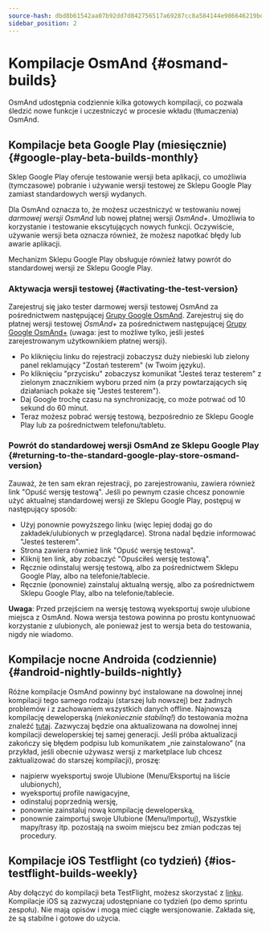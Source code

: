 ```yaml
---
source-hash: dbd8b61542aa07b92dd7d842756517a69287cc8a584144e986646219bdfa3dd4
sidebar_position: 2
---
```


# Kompilacje OsmAnd {#osmand-builds}

OsmAnd udostępnia codziennie kilka gotowych kompilacji, co pozwala śledzić nowe funkcje i uczestniczyć w procesie wkładu (tłumaczenia) OsmAnd.

## Kompilacje beta Google Play (miesięcznie) {#google-play-beta-builds-monthly}

Sklep Google Play oferuje testowanie wersji beta aplikacji, co umożliwia (tymczasowe) pobranie i używanie wersji testowej ze Sklepu Google Play zamiast standardowych wersji wydanych.

Dla OsmAnd oznacza to, że możesz uczestniczyć w testowaniu nowej *darmowej wersji OsmAnd* lub nowej płatnej wersji *OsmAnd+*. Umożliwia to korzystanie i testowanie ekscytujących nowych funkcji. Oczywiście, używanie wersji beta oznacza również, że możesz napotkać błędy lub awarie aplikacji.

Mechanizm Sklepu Google Play obsługuje również łatwy powrót do standardowej wersji ze Sklepu Google Play.

### Aktywacja wersji testowej {#activating-the-test-version}

Zarejestruj się jako tester darmowej wersji testowej OsmAnd za pośrednictwem następującej [Grupy Google OsmAnd](https://play.google.com/apps/testing/net.osmand). Zarejestruj się do płatnej wersji testowej *OsmAnd+* za pośrednictwem następującej [Grupy Google OsmAnd+](https://play.google.com/apps/testing/net.osmand.plus/testing) (uwaga: jest to możliwe tylko, jeśli jesteś zarejestrowanym użytkownikiem płatnej wersji).

- Po kliknięciu linku do rejestracji zobaczysz duży niebieski lub zielony panel reklamujący "Zostań testerem" (w Twoim języku).
- Po kliknięciu "przycisku" zobaczysz komunikat "Jesteś teraz testerem" z zielonym znacznikiem wyboru przed nim (a przy powtarzających się działaniach pokaże się "Jesteś testerem").
- Daj Google trochę czasu na synchronizację, co może potrwać od 10 sekund do 60 minut.
- Teraz możesz pobrać wersję testową, bezpośrednio ze Sklepu Google Play lub za pośrednictwem telefonu/tabletu.

### Powrót do standardowej wersji OsmAnd ze Sklepu Google Play {#returning-to-the-standard-google-play-store-osmand-version}

Zauważ, że ten sam ekran rejestracji, po zarejestrowaniu, zawiera również link "Opuść wersję testową". Jeśli po pewnym czasie chcesz ponownie użyć aktualnej standardowej wersji ze Sklepu Google Play, postępuj w następujący sposób:

- Użyj ponownie powyższego linku (więc lepiej dodaj go do zakładek/ulubionych w przeglądarce). Strona nadal będzie informować "Jesteś testerem".
- Strona zawiera również link "Opuść wersję testową".
- Kliknij ten link, aby zobaczyć "Opuściłeś wersję testową".
- Ręcznie odinstaluj wersję testową, albo za pośrednictwem Sklepu Google Play, albo na telefonie/tablecie.
- Ręcznie (ponownie) zainstaluj aktualną wersję, albo za pośrednictwem Sklepu Google Play, albo na telefonie/tablecie.

**Uwaga**: Przed przejściem na wersję testową wyeksportuj swoje ulubione miejsca z OsmAnd. Nowa wersja testowa powinna po prostu kontynuować korzystanie z ulubionych, ale ponieważ jest to wersja beta do testowania, nigdy nie wiadomo.

## Kompilacje nocne Androida (codziennie) {#android-nightly-builds-nightly}

Różne kompilacje OsmAnd powinny być instalowane na dowolnej innej kompilacji tego samego rodzaju (starszej lub nowszej) bez żadnych problemów i z zachowaniem wszystkich danych offline. Najnowszą kompilację deweloperską (*niekoniecznie stabilną!*) do testowania można znaleźć [tutaj](https://download.osmand.net/latest-night-build/OsmAnd-default.apk). Zazwyczaj będzie ona aktualizowana na dowolnej innej kompilacji deweloperskiej tej samej generacji. Jeśli próba aktualizacji zakończy się błędem podpisu lub komunikatem „nie zainstalowano” (na przykład, jeśli obecnie używasz wersji z marketplace lub chcesz zaktualizować do starszej kompilacji), proszę:

- najpierw wyeksportuj swoje Ulubione (Menu/Eksportuj na liście ulubionych),
- wyeksportuj profile nawigacyjne,
- odinstaluj poprzednią wersję,
- ponownie zainstaluj nową kompilację deweloperską,
- ponownie zaimportuj swoje Ulubione (Menu/Importuj),
Wszystkie mapy/trasy itp. pozostają na swoim miejscu bez zmian podczas tej procedury.

## Kompilacje iOS Testflight (co tydzień) {#ios-testflight-builds-weekly}

Aby dołączyć do kompilacji beta TestFlight, możesz skorzystać z [linku](https://testflight.apple.com/join/7poGNCKy). Kompilacje iOS są zazwyczaj udostępniane co tydzień (po demo sprintu zespołu). Nie mają opisów i mogą mieć ciągłe wersjonowanie. Zakłada się, że są stabilne i gotowe do użycia.